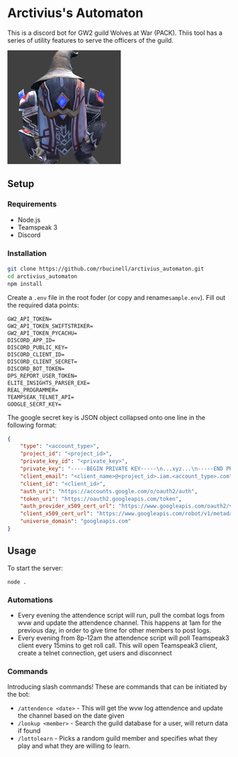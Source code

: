 # Arctivius's Automaton

This is a discord bot for GW2 guild Wolves at War (PACK). Thiis tool has a series of utility features to serve the officers of the guild.

![Avatar of Arctivius's Automaton](assets/arctivius_automaton.png)

## Setup
### Requirements
* Node.js
* Teamspeak 3
* Discord

### Installation
```bash
git clone https://github.com/rbucinell/arctivius_automaton.git
cd arctivius_automaton
npm install
```

Create a `.env` file in the root foder (or copy and rename`sample.env`). Fill out the required data points:

```config
GW2_API_TOKEN=
GW2_API_TOKEN_SWIFTSTRIKER=
GW2_API_TOKEN_PYCACHU=
DISCORD_APP_ID=
DISCORD_PUBLIC_KEY=
DISCORD_CLIENT_ID=
DISCORD_CLIENT_SECRET=
DISCORD_BOT_TOKEN=
DPS_REPORT_USER_TOKEN=
ELITE_INSIGHTS_PARSER_EXE=
REAL_PROGRAMMER=
TEAMPSEAK_TELNET_API=
GOOGLE_SECRT_KEY=
```

The google secret key is JSON object collapsed onto one line in the following format:
```json
{
    "type": "<account_type>",
    "project_id": "<project_id>",
    "private_key_id": "<private_key>",
    "private_key": "-----BEGIN PRIVATE KEY-----\n...xyz...\n-----END PRIVATE KEY-----\n",
    "client_email": "<client_name>@<project_id>.iam.<account_type>.com",
    "client_id": "<client_id>",
    "auth_uri": "https://accounts.google.com/o/oauth2/auth",
    "token_uri": "https://oauth2.googleapis.com/token",
    "auth_provider_x509_cert_url": "https://www.googleapis.com/oauth2/v1/certs",
    "client_x509_cert_url": "https://www.googleapis.com/robot/v1/metadata/x509/<client_name>%40<project_id>.iam.<account_type>.com",
    "universe_domain": "googleapis.com"
}
```

## Usage
To start the server:
```
node .
```

### Automations
* Every evening the attendence script will run, pull the combat logs from wvw and update the attendence channel. This happens at 1am for the previous day, in order to give time for other members to post logs.
* Every evening from 8p-12am the attendence script will poll Teamspeak3 client every 15mins to get roll call. This will open Teamspeak3 client, create a telnet connection, get users and disconnect

### Commands
Introducing slash commands! These are commands that can be initiated by the bot:

* `/attendence <date>` - This will get the wvw log attendence and update the channel based on the date given
* `/lookup <member>` - Search the guild database for a user, will return data if found
* `/lottolearn` - Picks a random guild member and specifies what they play and what they are willing to learn. 
